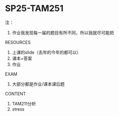 # SP25-TAM251

注：
1. 作业我发现每一届的题目有所不同，所以我就尽可能把

RESOURCES
1. 上课的slide（去年的今年的都可以）
2. 课本+答案
3. 作业


EXAM
1. 大部分都是作业/课本课后题


CONTENT
1. TAM211分析
2. stress

